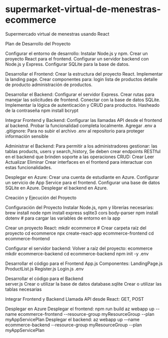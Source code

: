 # supermarket-virtual-de-menestras-ecommerce
Supermercado virtual de menestras usando React

Plan de Desarrollo del Proyecto

Configurar el entorno de desarrollo:
Instalar Node.js y npm.
Crear un proyecto React para el frontend.
Configurar un servidor backend con Node.js y Express.
Configurar SQLite para la base de datos.

Desarrollar el Frontend:
Crear la estructura del proyecto React.
Implementar la landing page.
Crear componentes para:
login
lista de productos
detalle de producto
administración de productos.

Desarrollar el Backend:
Configurar el servidor Express.
Crear rutas para manejar las solicitudes de frontend.
Conectar con la base de datos SQLite.
Implementar la lógica de autenticación y CRUD para productos.
Hasheado de la contraseña
npm install bcrypt


Integrar Frontend y Backend:
Configurar las llamadas API desde el frontend al backend.
Probar la funcionalidad completa localmente.
Agregar .env a .gitignore: Para no subir el archivo .env al repositorio para proteger información sensible

Administrar el Backend:
Para permitir a los administradores gestionar:
las tablas products, users y search_history,
Se deben crear endpoints RESTful en el backend que brinden soporte a las operaciones CRUD:
Crear
Leer
Actualizar
Eliminar
Crear interfaces en el frontend para interactuar con estas funcionalidades.

Desplegar en Azure:
Crear una cuenta de estudiante en Azure. 
Configurar un servicio de App Service para el frontend.
Configurar una base de datos SQLite en Azure.
Desplegar el backend en Azure.


Creación y Ejecución del Proyecto



Configuración del Proyecto
Instalar Node.js, npm y librerías necesarias:
brew install node
npm install express sqlite3 cors body-parser
npm install dotenv  # para cargar las variables de entorno en la app

Crear un proyecto React:
mkdir ecommerce  # Crear carpeta raíz del proyecto
cd ecommerce
npx create-react-app ecommerce-frontend
cd ecommerce-frontend

Configurar el servidor backend:
Volver a raíz del proyecto: ecommerce
mkdir ecommerce-backend
cd ecommerce-backend
npm init -y
.env

Desarrollar el código para el Frontend
App.js
Componentes:
LandingPage.js
ProductList.js
Register.js
Login.js
.env

Desarrollar el código para el Backend    
server.js
Crear o utilizar la base de datos
database.sqlite
Crear o utilizar las tablas necesarias

Integrar Frontend y Backend
Llamada API desde React:
GET, POST

Desplegar en Azure
Desplegar el frontend:
npm run build
az webapp up --name ecommerce-frontend --resource-group myResourceGroup --plan myAppServicePlan
Desplegar el backend:
az webapp up --name ecommerce-backend --resource-group myResourceGroup --plan myAppServicePlan
